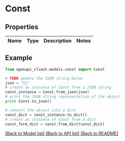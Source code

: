 # Const


## Properties
Name | Type | Description | Notes
------------ | ------------- | ------------- | -------------

## Example

```python
from openapi_client.models.const import Const

# TODO update the JSON string below
json = "{}"
# create an instance of Const from a JSON string
const_instance = Const.from_json(json)
# print the JSON string representation of the object
print Const.to_json()

# convert the object into a dict
const_dict = const_instance.to_dict()
# create an instance of Const from a dict
const_form_dict = const.from_dict(const_dict)
```
[[Back to Model list]](../README.md#documentation-for-models) [[Back to API list]](../README.md#documentation-for-api-endpoints) [[Back to README]](../README.md)


